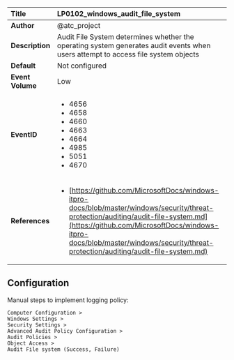 | Title            | LP0102_windows_audit_file_system                                                                     |
|:-----------------|:--------------------------------------------------------------------------------|
| **Author**       | @atc_project                                                                      |
| **Description**  | Audit File System determines whether the operating system generates audit events when users attempt to access file system objects                                                               |
| **Default**      | Not configured                                                                   |
| **Event Volume** | Low                                                                    |
| **EventID**      | <ul><li>4656</li><li>4658</li><li>4660</li><li>4663</li><li>4664</li><li>4985</li><li>5051</li><li>4670</li></ul>         |
| **References**   | <ul><li>[https://github.com/MicrosoftDocs/windows-itpro-docs/blob/master/windows/security/threat-protection/auditing/audit-file-system.md](https://github.com/MicrosoftDocs/windows-itpro-docs/blob/master/windows/security/threat-protection/auditing/audit-file-system.md)</li></ul> |



## Configuration

Manual steps to implement logging policy:

```
Computer Configuration >
Windows Settings >
Security Settings >
Advanced Audit Policy Configuration >
Audit Policies >
Object Access >
Audit File system (Success, Failure)
```



